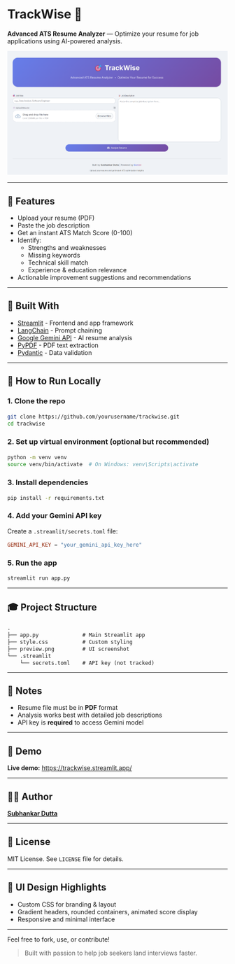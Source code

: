 # TrackWise 🎯

**Advanced ATS Resume Analyzer** &mdash;
Optimize your resume for job applications using AI-powered analysis.

![Preview](static/preview.png)

---

## 🚀 Features

* Upload your resume (PDF)
* Paste the job description
* Get an instant ATS Match Score (0-100)
* Identify:  
  * Strengths and weaknesses
  * Missing keywords
  * Technical skill match
  * Experience & education relevance
* Actionable improvement suggestions and recommendations

---

## 📂 Built With

* [Streamlit](https://streamlit.io/) - Frontend and app framework
* [LangChain](https://www.langchain.com/) - Prompt chaining
* [Google Gemini API](https://ai.google.dev/) - AI resume analysis
* [PyPDF](https://pypi.org/project/pypdf/) - PDF text extraction
* [Pydantic](https://docs.pydantic.dev/) - Data validation

---

## 📝 How to Run Locally

### 1. Clone the repo

```bash
git clone https://github.com/yourusername/trackwise.git
cd trackwise
```

### 2. Set up virtual environment (optional but recommended)

```bash
python -m venv venv
source venv/bin/activate  # On Windows: venv\Scripts\activate
```

### 3. Install dependencies

```bash
pip install -r requirements.txt
```

### 4. Add your Gemini API key

Create a `.streamlit/secrets.toml` file:

```toml
GEMINI_API_KEY = "your_gemini_api_key_here"
```

### 5. Run the app

```bash
streamlit run app.py
```

---

## 🎓 Project Structure

```
.
├── app.py              # Main Streamlit app
├── style.css           # Custom styling
├── preview.png         # UI screenshot
└── .streamlit
    └── secrets.toml    # API key (not tracked)
```

---

## 🚨 Notes

* Resume file must be in **PDF** format
* Analysis works best with detailed job descriptions
* API key is **required** to access Gemini model

---

## 🌟 Demo

**Live demo:** https://trackwise.streamlit.app/

---

## 👨‍💼 Author

[**Subhankar Dutta**](https://subhankar-dutta.streamlit.app)

---

## 🛌 License

MIT License. See `LICENSE` file for details.

---

## 🎨 UI Design Highlights

* Custom CSS for branding & layout
* Gradient headers, rounded containers, animated score display
* Responsive and minimal interface

---

Feel free to fork, use, or contribute!

> Built with passion to help job seekers land interviews faster.
